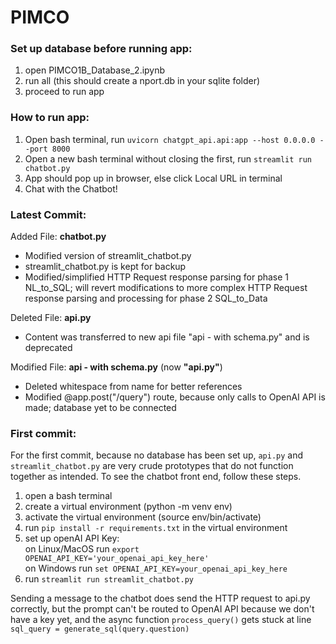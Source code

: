 # PIMCO

### Set up database before running app:
1. open PIMCO1B_Database_2.ipynb
2. run all (this should create a nport.db in your sqlite folder)
3. proceed to run app

### How to run app:
1. Open bash terminal, run 
```uvicorn chatgpt_api.api:app --host 0.0.0.0 --port 8000```
2. Open a new bash terminal without closing the first, run 
```streamlit run chatbot.py```
3. App should pop up in browser, else click Local URL in terminal
4. Chat with the Chatbot!

### Latest Commit:
Added File: **chatbot.py**
- Modified version of streamlit_chatbot.py
- streamlit_chatbot.py is kept for backup
- Modified/simplified HTTP Request response parsing for phase 1 NL_to_SQL; will revert modifications to more complex HTTP Request response parsing and processing for phase 2 SQL_to_Data

Deleted File: **api.py**
- Content was transferred to new api file "api - with schema.py" and is deprecated

Modified File: **api - with schema.py** (now **"api.py"**)
- Deleted whitespace from name for better references 
- Modified @app.post("/query") route, because only calls to OpenAI API is made; database yet to be connected   

### First commit:
For the first commit, because no database has been set up, `api.py` and `streamlit_chatbot.py` are very crude prototypes that do not function together as intended. To see the chatbot front end, follow these steps.
1. open a bash terminal
2. create a virtual environment (python -m venv env)
3. activate the virtual environment (source env/bin/activate)
4. run `pip install -r requirements.txt` in the virtual environment
5. set up openAI API Key:  
    on Linux/MacOS run `export OPENAI_API_KEY='your_openai_api_key_here'`  
    on Windows run `set OPENAI_API_KEY=your_openai_api_key_here`  
6. run `streamlit run streamlit_chatbot.py`

Sending a message to the chatbot does send the HTTP request to api.py correctly, but the prompt can't be routed to OpenAI API because we don't have a key yet, and the async function `process_query()` gets stuck at line `sql_query = generate_sql(query.question)`


